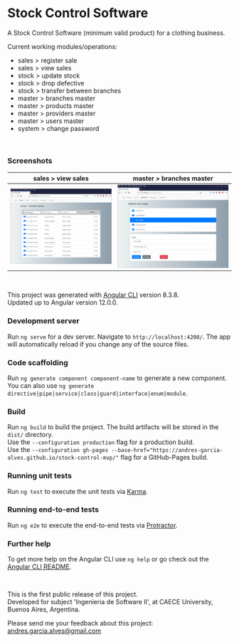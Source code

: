 # Stock Control Software

A Stock Control Software (minimum valid product) for a clothing business.

Current working modules/operations:
- sales > register sale
- sales > view sales
- stock > update stock
- stock > drop defective
- stock > transfer between branches
- master > branches master
- master > products master
- master > providers master
- master > users master
- system > change password

&nbsp;

### Screenshots

| sales > view sales                | master > branches master          |
|-----------------------------------|-----------------------------------|
| ![](src/assets/img/screenshot-01.png) | ![](src/assets/img/screenshot-02.png) |

&nbsp;

This project was generated with [Angular CLI](https://github.com/angular/angular-cli) version 8.3.8.  
Updated up to Angular version 12.0.0.  

### Development server

Run `ng serve` for a dev server. Navigate to `http://localhost:4200/`. The app will automatically reload if you change any of the source files.

### Code scaffolding

Run `ng generate component component-name` to generate a new component. You can also use `ng generate directive|pipe|service|class|guard|interface|enum|module`.

### Build

Run `ng build` to build the project. The build artifacts will be stored in the `dist/` directory.  
Use the `--configuration production` flag for a production build.  
Use the `--configuration gh-pages --base-href="https://andres-garcia-alves.github.io/stock-control-mvp/"` flag for a GitHub-Pages build.

### Running unit tests

Run `ng test` to execute the unit tests via [Karma](https://karma-runner.github.io).

### Running end-to-end tests

Run `ng e2e` to execute the end-to-end tests via [Protractor](http://www.protractortest.org/).

### Further help

To get more help on the Angular CLI use `ng help` or go check out the [Angular CLI README](https://github.com/angular/angular-cli/blob/master/README.md).

&nbsp;

This is the first public release of this project.  
Developed for subject 'Ingenieria de Software II', at CAECE University, Buenos Aires, Argentina.  

Please send me your feedback about this project: andres.garcia.alves@gmail.com
